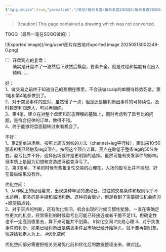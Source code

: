 ```yaml
---
{"dg-publish":true,"permalink":"/笔记/每日复盘/每日复盘2025Q2/每日复盘202504/富途截图存档/20250407，+30.88-14.39+9.61+12.72=+38.82/"}
---
```


> [!caution] This page contained a drawing which was not converted.   

TQQQ（最后一笔在SQQQ做的）：

![Exported image](/img/user/图片存放地/Exported image 20250513002249-0.png)  

- [ ] 开盘观点的复盘：  
确实是开盘冲了一波然后下跌然后横盘，要素齐全，就是过程和幅度有点出人预料……
 
好：  
1、做交易之前终于知道自己的预期在哪里，不会该做scalp的单期待趋势死拿。第1笔和第4笔都做到了。  
2、对于突发事件的应对，虽然慢了一点，但是还是能判断出事件的可持续性。及时锁定利润走人，可以再训练。  
3、第4笔，建立在对整个盘面和形态理解的基础上，同时考虑到了盈亏比的问题，是符合纪律的订单，做得不错。  
4、终于能够将盘面翻转过来看机会了。
 
不好：  
1、第2笔单进场后，按照上周五划线的方法（channel+leg平行线），画出来10:50那条K线已经触及leg2顶点，按照这个顶点计算，买点在略低于整条leg的50%左右，盈亏比并不好，选择出场或许是更明智的选择。虽然可能有突发事件的影响，但本质上是因为幻想和贪造成浮盈变浮亏了。  
2、第3笔单，下单的时候有些报复性交易的心理在，入场的盈亏比并不理想，好在最后结果没有炸。
 
优化空间：  
1、从昨晚上的经验看来，出现这种罕见的波动日，过往的交易条件和规则似乎不太适用，更多的是手操和临场判断。这种机会很少，但是看到了需要抓住机会练习+顺便搞点钱。  
2、对于买点的判断，还有优化空间，机会出现的时候习惯性犹豫，一直在等确定性更大的机会，经常等到的时候盈亏比可能已经接近或者干脆不足1:1。但确定性也不一定高到哪里去，算下来可能并不划算。  #优化空间 #交易心理
3、对于突发事件的判断，如果已经判断出是偶发事件且市场已经开始掉头，就不要再抱幻想，快速捡钱走人为上。 #优化空间
 
优化空间部分需要把相关交易优化前和优化后的数据整理出来，做对比。


